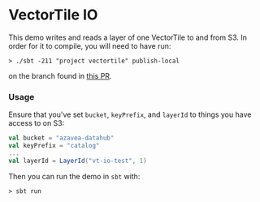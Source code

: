 VectorTile IO
=============

This demo writes and reads a layer of one VectorTile to and from S3. In order
for it to compile, you will need to have run:

```console
> ./sbt -211 "project vectortile" publish-local
```

on the branch found in [this PR](https://github.com/geotrellis/geotrellis/pull/1622).

### Usage

Ensure that you've set `bucket`, `keyPrefix`, and `layerId` to things
you have access to on S3:

```scala
val bucket = "azavea-datahub"
val keyPrefix = "catalog"
...
val layerId = LayerId("vt-io-test", 1)
```

Then you can run the demo in `sbt` with:

```console
> sbt run
```
